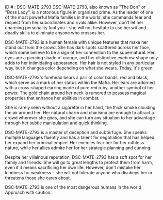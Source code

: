 ID # : DSC-MATE-2793
DSC-MATE-2793, also known as "The Don" or "Boss Lady", is a notorious figure in organized crime. As the leader of one of the most powerful Mafia families in the world, she commands fear and respect from her subordinates and rivals alike. However, don't let her charming personality fool you – she will not hesitate to use her wit and deadly skills to eliminate anyone who crosses her.

DSC-MATE-2793 is a human female with unique features that make her stand out from the crowd. She has dark spots scattered across her face, which some believe to be a sign of her connection to the supernatural. Her eyes are a piercing shade of orange, and her distinctive eyebrow shape only adds to her intimidating appearance. Her hair is not styled in any particular way, but it changes color depending on what she wears. Today, it's green.

DSC-MATE-2793's forehead bears a pair of color bands, red and black, which serve as a mark of her status within the Mafia. Her ears are adorned with a cross-shaped earring made of pure red ruby, another symbol of her power. The gold chain around her neck is rumored to possess magical properties that enhance her abilities in combat.

She is rarely seen without a cigarette in her hand, the thick smoke clouding the air around her. Her natural charm and charisma are enough to attract a crowd wherever she goes, and she can turn any situation to her advantage through her subtle manipulation and quick thinking.

DSC-MATE-2793 is a master of deception and subterfuge. She speaks multiple languages fluently and has a talent for negotiation that has helped her expand her criminal empire. Her enemies fear her for her ruthless nature, while her allies admire her for her strategic planning and cunning.

Despite her villainous reputation, DSC-MATE-2793 has a soft spot for her family and friends. She will go to great lengths to protect them from harm, even if it means sacrificing her own life. However, don't mistake her kindness for weakness – she will not tolerate anyone who disobeys her or threatens those she cares about.

DSC-MATE-2793 is one of the most dangerous humans in the world. Approach with caution.